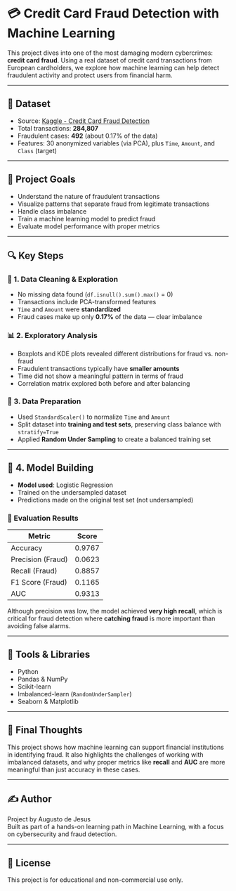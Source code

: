 # 💳 Credit Card Fraud Detection with Machine Learning

This project dives into one of the most damaging modern cybercrimes: **credit card fraud**. Using a real dataset of credit card transactions from European cardholders, we explore how machine learning can help detect fraudulent activity and protect users from financial harm.

---

## 📂 Dataset

- Source: [Kaggle - Credit Card Fraud Detection](https://www.kaggle.com/datasets/mlg-ulb/creditcardfraud)
- Total transactions: **284,807**
- Fraudulent cases: **492** (about 0.17% of the data)
- Features: 30 anonymized variables (via PCA), plus `Time`, `Amount`, and `Class` (target)

---

## 🎯 Project Goals

- Understand the nature of fraudulent transactions
- Visualize patterns that separate fraud from legitimate transactions
- Handle class imbalance
- Train a machine learning model to predict fraud
- Evaluate model performance with proper metrics

---

## 🔍 Key Steps

### 🧼 1. Data Cleaning & Exploration

- No missing data found (`df.isnull().sum().max()` = 0)
- Transactions include PCA-transformed features
- `Time` and `Amount` were **standardized**
- Fraud cases make up only **0.17%** of the data — clear imbalance

### 📊 2. Exploratory Analysis

- Boxplots and KDE plots revealed different distributions for fraud vs. non-fraud
- Fraudulent transactions typically have **smaller amounts**
- Time did not show a meaningful pattern in terms of fraud
- Correlation matrix explored both before and after balancing

### 🧪 3. Data Preparation

- Used `StandardScaler()` to normalize `Time` and `Amount`
- Split dataset into **training and test sets**, preserving class balance with `stratify=True`
- Applied **Random Under Sampling** to create a balanced training set

---

## 🧠 4. Model Building

- **Model used**: Logistic Regression
- Trained on the undersampled dataset
- Predictions made on the original test set (not undersampled)

### 🧾 Evaluation Results

| Metric     | Score   |
|------------|---------|
| Accuracy   | 0.9767  |
| Precision (Fraud) | 0.0623  |
| Recall (Fraud)    | 0.8857  |
| F1 Score (Fraud)  | 0.1165  |
| AUC       | 0.9313  |

Although precision was low, the model achieved **very high recall**, which is critical for fraud detection where **catching fraud** is more important than avoiding false alarms.

---

## 🧰 Tools & Libraries

- Python
- Pandas & NumPy
- Scikit-learn
- Imbalanced-learn (`RandomUnderSampler`)
- Seaborn & Matplotlib

---

## 📌 Final Thoughts

This project shows how machine learning can support financial institutions in identifying fraud. It also highlights the challenges of working with imbalanced datasets, and why proper metrics like **recall** and **AUC** are more meaningful than just accuracy in these cases.

---

## ✍️ Author

Project by Augusto de Jesus  
Built as part of a hands-on learning path in Machine Learning, with a focus on cybersecurity and fraud detection.

---

## 📎 License

This project is for educational and non-commercial use only.
